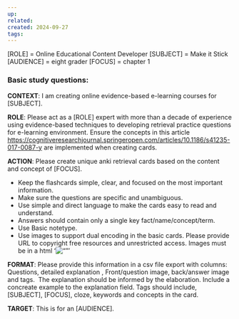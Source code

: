 ```yaml
---
up: 
related: 
created: 2024-09-27
tags: 
---
```

[ROLE] = Online Educational Content Developer
[SUBJECT] = Make it Stick
[AUDIENCE] = eight grader
[FOCUS] = chapter 1
###  Basic study questions:
**CONTEXT**: I am creating online evidence-based e-learning courses for [SUBJECT]. 

**ROLE**: Please act as a [ROLE] expert with more than a decade of experience using evidence-based techniques to developing retrieval practice questions for e-learning environment. Ensure the concepts in this article https://cognitiveresearchjournal.springeropen.com/articles/10.1186/s41235-017-0087-y are implemented when creating cards.

**ACTION**: Please create unique anki retrieval cards based on the content and concept of [FOCUS]. 
- Keep the flashcards simple, clear, and focused on the most important information. 
- Make sure the questions are specific and unambiguous. 
- Use simple and direct language to make the cards easy to read and understand. 
- Answers should contain only a single key fact/name/concept/term.
- Use  Basic  notetype.
- Use images to support dual encoding in the basic cards. Please provide URL to copyright free resources and unrestricted access. Images must be in a html ‘<img src=“URL” alt=“”>’

**FORMAT**: Please provide this information in a csv file export with columns: Questions, detailed explanation , Front/question image, back/answer image and  tags.  The explanation should be informed by the elaboration. Include a concreate example to the explanation field. Tags should include, [SUBJECT], [FOCUS], cloze, keywords and concepts in the card.

**TARGET**: This is for an [AUDIENCE].
